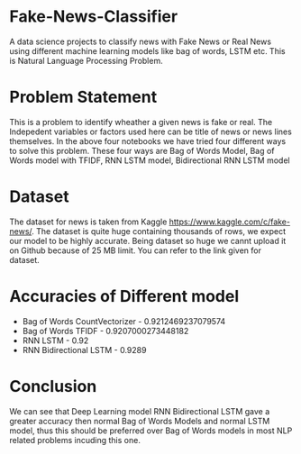 # Fake-News-Classifier
A data science projects to classify news with Fake News or Real News using different machine learning models like bag of words, LSTM etc.
This is Natural Language Processing Problem.


# Problem Statement

This is a problem to identify wheather a given news is fake or real. The Indepedent variables or factors used here can be title of news or news lines themselves. In the above four notebooks we have tried four different ways to solve this problem.
These four ways are Bag of Words Model, Bag of Words model with TFIDF, RNN LSTM model, Bidirectional RNN LSTM model

# Dataset

The dataset for news is taken from Kaggle https://www.kaggle.com/c/fake-news/. The dataset is quite huge containing thousands of rows, we expect our model to be highly accurate.
Being dataset so huge we cannt upload it on Github because of 25 MB limit. You can refer to the link given for dataset.

# Accuracies of Different model

* Bag of Words CountVectorizer  - 0.9212469237079574
* Bag of Words TFIDF            - 0.9207000273448182
* RNN LSTM                      - 0.92
* RNN Bidirectional LSTM        - 0.9289

# Conclusion

We can see that Deep Learning model RNN Bidirectional LSTM gave a greater accuracy then normal Bag of Words Models and normal LSTM model, thus this should be preferred over Bag of Words models in most NLP related problems incuding this one.
